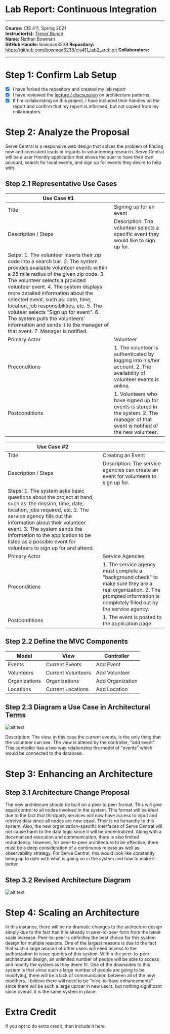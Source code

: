 # Lab Report: Continuous Integration
___
**Course:** CIS 411, Spring 2021  
**Instructor(s):** [Trevor Bunch](https://github.com/trevordbunch)  
**Name:** Nathan Bowman  
**GitHub Handle:** bowman3239 
**Repository:**   https://github.com/bowman3239/cis411_lab2_arch.git
**Collaborators:** 
___

# Step 1: Confirm Lab Setup
- [x] I have forked the repository and created my lab report
- [x] I have reviewed the [lecture / discsussion](../assets/04p1_SolutionArchitectures.pdf) on architecture patterns.
- [x] If I'm collaborating on this project, I have included their handles on the report and confirm that my report is informed, but not copied from my collaborators.

# Step 2: Analyze the Proposal
Serve Central is a responsive web design that solves the problem of finding new and consistent leads in regards to volunteering research. Serve Central will be a user friendly application that allows the suer to have their own account, search for local events, and sign up for events they desire to help with.

## Step 2.1 Representative Use Cases  

| Use Case #1 | |
|---|---|
| Title | Signing up for an event |
| Description / Steps | Description: The volunteer selects a specific event they would like to sign up for.
Setps: 1. The volunteer inserts their zip code into a search bar. 2. The system provides available volunteer events within a 25 mile radius of the given zip code. 3. The volunteer selects a provided volunteer event. 4. The system displays more detailed information about the selected event, such as: date, time, location, job responsibilities, etc. 5. The voluteer selects "Sign up for event". 6. The system pulls the volunteers' information and sends it to the manager of that event. 7. Manager is notified.  |
| Primary Actor | Volunteer |
| Preconditions | 1. The volunteer is authenticated by logging into his/her account. 2. The availability of volunteer events is online.|
| Postconditions | 1. Volunteers who have signed up for events is stored in the system. 2. The manager of that event is notified of the new volunteer. |

| Use Case #2 | |
|---|---|
| Title | Creating an Event|
| Description / Steps | Description: The service agencies can create an event for volunteers to sign up for.
Steps: 1. The system asks basic questions about the project at hand, such as: the mission, time, date, location, jobs required, etc. 2. The service agency fills out the information about their volunteer event. 3. The system sends the information to the application to be listed as a possible event for volunteers to sign up for and attend. |
| Primary Actor | Service Agencies |
| Preconditions | 1. The service agency must complete a "background check" to make sure they are a real organization. 2. The prompted information is completely filled out by the service agency.|
| Postconditions | 1. The event is posted to the application page.|

## Step 2.2 Define the MVC Components

| Model | View | Controller |
|---|---|---|
| Events | Current Events | Add Event |
| Volunteers | Current Volunteers | Add Volunteer  |
| Organizations | Organizations | Add Organization |
| Locations | Current Locations | Add Location |

## Step 2.3 Diagram a Use Case in Architectural Terms
![alt text](https://docs.google.com/drawings/d/e/2PACX-1vSq7jUc9npgj92xibaxbKE5VINyIvBUpwrDKwmXckfEgEV5qZienLsHnezc_VJHxwUoy_qxehML4Y0K/pub?w=960&h=720 "Diagram 1")

Description: The view, in this case the current events, is the only thing that the volunteer can see. The view is altered by the controller, "add event". This controller has a two way relationship the model of "events" which would be connected to the database.

# Step 3: Enhancing an Architecture

## Step 3.1 Architecture Change Proposal

The new architecure should be built on a peer to peer format. This will give equal control to all nodes involved in the system. This format will be ideal due to the fact that thirdparty services will now have access to input and retreive data since all nodes are now equal. Their is no heirarchy to this system. Also, the new organization-specific interfaces of Serve Central will not cause harm to the data logic since it will be decentralized. Along with a decentalized execution and communication, there is also limited redundency. However, for peer-to-peer architecture to be effective, there must be a deep consideration of a continuous release as well as observability strategy. For Serve Central, this would look like constantly being up to date with what is going on in the system and how to make it better.

## Step 3.2 Revised Architecture Diagram

![alt text](https://docs.google.com/drawings/d/e/2PACX-1vSGsaHH79ziCSuMxpdZiQb0t7j9aMOi-d4lG1ahvEC3hd5li9JFyP-pppHlFD7deli39icoAIBuP1g2/pub?w=960&h=720 "Diagram 2")

# Step 4: Scaling an Architecture

In this instance, there will be no dramatic changes to the arcitecture design simply due to the fact that it is already in peer-to-peer form from the latest scale increase. Peer-to-peer is definitley the best choice for this system design for multiple reasons. One of the largest reasons is due to the fact that such a large amount of other users will need access to the authorization to issue queries of this system. Within the peer-to-peer architectural design, an unlimited number of people will be able to access and modify the system as they deem fit. One of the downsides to this system is that since such a large number of people are going to be modifying, there will be a lack of communication between all of the new modifiers. I believe there will need to be "nice-to-have enhancements" since there will be such a large uproar in new users, but nothing significant since overall, it is the same system in place.

# Extra Credit
If you opt to do extra credit, then include it here.